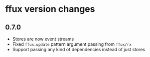 # ffux version changes 

## 0.7.0

* Stores are now event streams
* Fixed `ffux.update` pattern argument passing from `ffux/rx`
* Support passing any kind of dependencies instead of just stores


